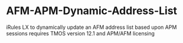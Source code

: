# AFM-APM-Dynamic-Address-List
iRules LX to dynamically update an AFM address list based upon APM sessions
requires TMOS version 12.1 and APM/AFM licensing

